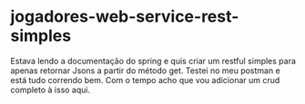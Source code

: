 # jogadores-web-service-rest-simples
Estava lendo a documentação do spring e quis criar um restful simples para apenas retornar Jsons a partir do método get. Testei no meu postman e está tudo correndo bem.
Com o tempo acho que vou adicionar um crud completo à isso aqui.
